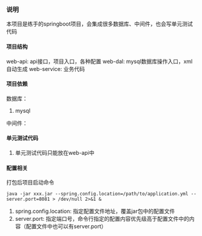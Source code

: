 ### 说明
本项目是练手的springboot项目，会集成很多数据库、中间件，也会写单元测试代码

#### 项目结构
web-api: api接口，项目入口，各种配置
web-dal: mysql数据库操作入口，xml自动生成
web-service: 业务代码

#### 项目依赖
数据库：
1. mysql

中间件：

#### 单元测试代码
1. 单元测试代码只能放在web-api中

#### 配置相关
打包后项目启动命令
```shell script
java -jar xxx.jar --spring.config.location=/path/to/application.yml --server.port=8081 > /dev/null 2>&1 &
```
1. spring.config.location: 指定配置文件地址，覆盖jar包中的配置文件
2. server.port: 指定端口号，命令行指定的配置内容优先级高于配置文件中的内容（配置文件中也可以有server.port）